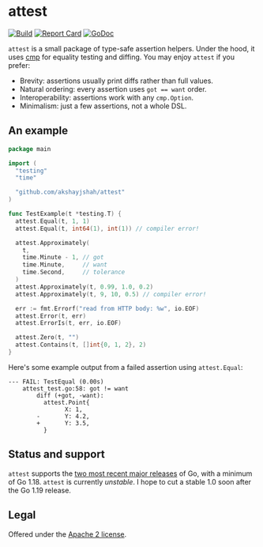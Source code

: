 attest
======

[![Build](https://github.com/akshayjshah/attest/actions/workflows/ci.yaml/badge.svg?branch=main)](https://github.com/akshayjshah/attest/actions/workflows/ci.yaml)
[![Report Card](https://goreportcard.com/badge/github.com/akshayjshah/attest)](https://goreportcard.com/report/github.com/akshayjshah/attest)
[![GoDoc](https://pkg.go.dev/badge/github.com/akshayjshah/attest.svg)](https://pkg.go.dev/github.com/akshayjshah/attest)

`attest` is a small package of type-safe assertion helpers. Under the hood,
it uses [cmp] for equality testing and diffing. You may enjoy `attest` if you
prefer:

- Brevity: assertions usually print diffs rather than full values.
- Natural ordering: every assertion uses `got == want` order.
- Interoperability: assertions work with any `cmp.Option`.
- Minimalism: just a few assertions, not a whole DSL.

## An example

```go
package main

import (
  "testing"
  "time"

  "github.com/akshayjshah/attest"
)

func TestExample(t *testing.T) {
  attest.Equal(t, 1, 1)
  attest.Equal(t, int64(1), int(1)) // compiler error!

  attest.Approximately(
    t,
    time.Minute - 1, // got
    time.Minute,     // want
    time.Second,     // tolerance
  )
  attest.Approximately(t, 0.99, 1.0, 0.2)
  attest.Approximately(t, 9, 10, 0.5) // compiler error!

  err := fmt.Errorf("read from HTTP body: %w", io.EOF)
  attest.Error(t, err)
  attest.ErrorIs(t, err, io.EOF)

  attest.Zero(t, "")
  attest.Contains(t, []int{0, 1, 2}, 2)
}
```

Here's some example output from a failed assertion using `attest.Equal`:

```
--- FAIL: TestEqual (0.00s)
    attest_test.go:58: got != want
        diff (+got, -want):
          attest.Point{
                X: 1,
        -       Y: 4.2,
        +       Y: 3.5,
          }
```

## Status and support

`attest` supports the [two most recent major releases][go-versions] of Go, with
a minimum of Go 1.18. `attest` is currently _unstable_. I hope to cut a stable
1.0 soon after the Go 1.19 release.

## Legal

Offered under the [Apache 2 license][license].

[cmp]: https://pkg.go.dev/github.com/google/go-cmp/cmp
[go-versions]: https://golang.org/doc/devel/release#policy
[license]: https://github.com/akshayjshah/attest/blob/main/LICENSE

